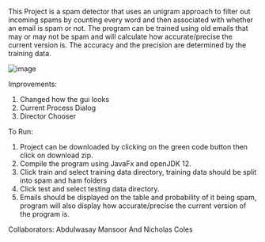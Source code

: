 This Project is a spam detector that uses an unigram approach to filter out incoming spams by counting
every word and then associated with whether an email is spam or not.
The program can be trained using old emails that may or may not be spam and will calculate how accurate/precise
the current version is.
The accuracy and the precision are determined by the training data.

![image](https://user-images.githubusercontent.com/71033432/110409616-a1a10200-8098-11eb-86fc-555b684f1b4d.png)

Improvements:
1) Changed how the gui looks
2) Current Process Dialog
3) Director Chooser

To Run:
1) Project can be downloaded by clicking on the green code button then click on download zip.
2) Compile the program using JavaFx and openJDK 12.
3) Click train and select training data directory, training data should be split into spam and ham folders
4) Click test and select testing data directory.
5) Emails should be displayed on the table and probability of it being spam, program will also display
how accurate/precise the current version of the program is.

Collaborators:
Abdulwasay Mansoor And Nicholas Coles
